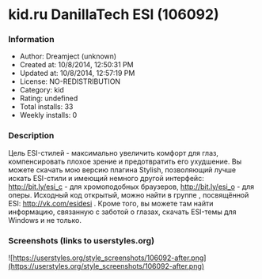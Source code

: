 # kid.ru DanillaTech ESI (106092)

### Information
- Author: Dreamject (unknown)
- Created at: 10/8/2014, 12:50:31 PM
- Updated at: 10/8/2014, 12:57:19 PM
- License: NO-REDISTRIBUTION
- Category: kid
- Rating: undefined
- Total installs: 33
- Weekly installs: 0


### Description
Цель ESI-стилей - максимально увеличить комфорт для глаз, компенсировать плохое зрение и предотвратить его ухудшение. 
Вы можете скачать мою версию плагина Stylish, позволяющий лучше искать ESI-стили и имеющий немного другой интерфейс: http://bit.ly/esi_c - для хромоподобных браузеров, http://bit.ly/esi_o - для оперы. Исходный код открытый, можно найти в группе , посвящённой ESI: http://vk.com/esidesi . 
Кроме того, вы можете там найти информацию, связанную с заботой о глазах, скачать ESI-темы для Windows и не только.


### Screenshots (links to userstyles.org)
![https://userstyles.org/style_screenshots/106092-after.png](https://userstyles.org/style_screenshots/106092-after.png)


